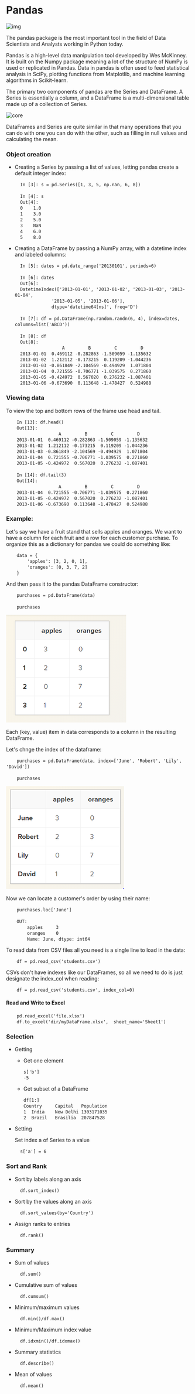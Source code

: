 # Pandas

![img](https://hackernoon.com/hn-images/0*Xhz01Vby2rg86xZj)

The pandas package is the most important tool in the field of Data Scientists and Analysts working in Python today.


Pandas is a high-level data manipulation tool developed by Wes McKinney. It is built on the Numpy package meaning a lot of the structure of NumPy is used or replicated in Pandas. Data in pandas is often used to feed statistical analysis in SciPy, plotting functions from Matplotlib, and machine learning algorithms in Scikit-learn.

The primary two components of pandas are the Series and DataFrame. A Series is essentially a column, and a DataFrame is a multi-dimensional table made up of a collection of Series.

![core](https://storage.googleapis.com/lds-media/images/series-and-dataframe.width-1200.png)

DataFrames and Series are quite similar in that many operations that you can do with one you can do with the other, such as filling in null values and calculating the mean.

### Object creation

* Creating a Series by passing a list of values, letting pandas create a default integer index:

        In [3]: s = pd.Series([1, 3, 5, np.nan, 6, 8])

        In [4]: s
        Out[4]: 
        0    1.0
        1    3.0
        2    5.0
        3    NaN
        4    6.0
        5    8.0

* Creating a DataFrame by passing a NumPy array, with a datetime index and labeled columns:

        In [5]: dates = pd.date_range('20130101', periods=6)

        In [6]: dates
        Out[6]: 
        DatetimeIndex(['2013-01-01', '2013-01-02', '2013-01-03', '2013-01-04',
                    '2013-01-05', '2013-01-06'],
                    dtype='datetime64[ns]', freq='D')

        In [7]: df = pd.DataFrame(np.random.randn(6, 4), index=dates, columns=list('ABCD'))

        In [8]: df
        Out[8]: 
                        A         B         C         D
        2013-01-01  0.469112 -0.282863 -1.509059 -1.135632
        2013-01-02  1.212112 -0.173215  0.119209 -1.044236
        2013-01-03 -0.861849 -2.104569 -0.494929  1.071804
        2013-01-04  0.721555 -0.706771 -1.039575  0.271860
        2013-01-05 -0.424972  0.567020  0.276232 -1.087401
        2013-01-06 -0.673690  0.113648 -1.478427  0.524988


### Viewing data

To view the top and bottom rows of the frame use head and tail.

        In [13]: df.head()
        Out[13]: 
                        A         B         C         D
        2013-01-01  0.469112 -0.282863 -1.509059 -1.135632
        2013-01-02  1.212112 -0.173215  0.119209 -1.044236
        2013-01-03 -0.861849 -2.104569 -0.494929  1.071804
        2013-01-04  0.721555 -0.706771 -1.039575  0.271860
        2013-01-05 -0.424972  0.567020  0.276232 -1.087401

        In [14]: df.tail(3)
        Out[14]: 
                        A         B         C         D
        2013-01-04  0.721555 -0.706771 -1.039575  0.271860
        2013-01-05 -0.424972  0.567020  0.276232 -1.087401
        2013-01-06 -0.673690  0.113648 -1.478427  0.524988


### Example:

Let's say we have a fruit stand that sells apples and oranges. We want to have a column for each fruit and a row for each customer purchase. To organize this as a dictionary for pandas we could do something like:

        data = {
            'apples': [3, 2, 0, 1], 
            'oranges': [0, 3, 7, 2]
        }



And then pass it to the pandas DataFrame constructor:

        purchases = pd.DataFrame(data)

        purchases

![panda](img/panda.PNG)


Each (key, value) item in data corresponds to a column in the resulting DataFrame.

Let's chnge the index of the dataframe:

        purchases = pd.DataFrame(data, index=['June', 'Robert', 'Lily', 'David'])

        purchases
    
![panda](img/panda2.PNG)

Now we can locate a customer's order by using their name:

        purchases.loc['June']

        OUT:
            apples     3
            oranges    0
            Name: June, dtype: int64






To read data from CSV files all you need is a single line to load in the data:

        df = pd.read_csv('students.csv')

CSVs don't have indexes like our DataFrames, so all we need to do is just designate the index_col when reading:

        df = pd.read_csv('students.csv', index_col=0)


#### Read and Write to Excel

        pd.read_excel('file.xlsx')
        df.to_excel('dir/myDataFrame.xlsx',  sheet_name='Sheet1')


### Selection

* Getting
  
  - Get one element

        s['b']
        -5

  - Get subset of a DataFrame

        df[1:]
        Country     Capital   Population
        1  India    New Delhi 1303171035
        2  Brazil   Brasilia  207847528


* Setting
  
  Set index a of Series to a value

        s['a'] = 6

### Sort and Rank

* Sort by labels along an axis

        df.sort_index()

* Sort by the values along an axis

        df.sort_values(by='Country') 

* Assign ranks to entries

        df.rank()

### Summary

* Sum of values

        df.sum()

* Cumulative sum of values

        df.cumsum()

* Minimum/maximum values

        df.min()/df.max()

* Minimum/Maximum index value

        df.idxmin()/df.idxmax() 

* Summary statistics

        df.describe()

* Mean of values

        df.mean()






